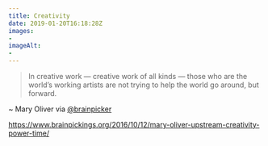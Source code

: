 ```yaml
---
title: Creativity
date: 2019-01-20T16:18:28Z
images: 
- 
imageAlt: 
- 
---
```


> In creative work — creative work of all kinds — those who are the world’s working artists are not trying to help the world go around, but forward.  

~ Mary Oliver via [@brainpicker](https://mobile.twitter.com/brainpicker)  

<https://www.brainpickings.org/2016/10/12/mary-oliver-upstream-creativity-power-time/>
